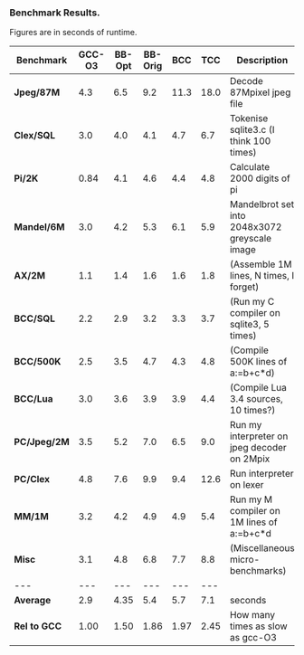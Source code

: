 ### Benchmark Results.

Figures are in seconds of runtime.

Benchmark | GCC-O3 | BB-Opt | BB-Orig | BCC | TCC | Description
--- | --- | --- | --- | --- | --- | ---
**Jpeg/87M** | 4.3 | 6.5 | 9.2 | 11.3 | 18.0 | Decode 87Mpixel jpeg file
**Clex/SQL** | 3.0 | 4.0 | 4.1 | 4.7 | 6.7 | Tokenise sqlite3.c (I think 100 times)
**Pi/2K** | 0.84 | 4.1 | 4.6 | 4.4 | 4.8 | Calculate 2000 digits of pi
**Mandel/6M** | 3.0 | 4.2 | 5.3 | 6.1 | 5.9 | Mandelbrot set into 2048x3072 greyscale image
**AX/2M** | 1.1 | 1.4 | 1.6 | 1.6 | 1.8 | (Assemble 1M lines, N times, I forget)
**BCC/SQL** | 2.2 | 2.9 | 3.2 | 3.3 | 3.7 | (Run my C compiler on sqlite3, 5 times)
**BCC/500K** | 2.5 | 3.5 | 4.7 | 4.3 | 4.8 | (Compile 500K lines of a:=b+c\*d)
**BCC/Lua** | 3.0 | 3.6 | 3.9 | 3.9 | 4.4 | (Compile Lua 3.4 sources, 10 times?)
**PC/Jpeg/2M** | 3.5| 5.2 | 7.0 | 6.5 | 9.0 | Run my interpreter on jpeg decoder on 2Mpix
**PC/Clex** | 4.8 | 7.6 | 9.9 | 9.4 | 12.6 | Run interpreter on lexer
**MM/1M**  | 3.2 | 4.2 | 4.9 | 4.9 | 5.4 |  Run my M compiler on 1M lines of a:=b+c\*d
**Misc** | 3.1 | 4.8 | 6.8 | 7.7 | 8.8 | (Miscellaneous micro-benchmarks)
--- | --- | --- | --- | --- | --- | 
**Average**  | 2.9 | 4.35 | 5.4  | 5.7 | 7.1  | seconds
**Rel to GCC** | 1.00  | 1.50 | 1.86 | 1.97 | 2.45 | How many times as slow as gcc-O3

